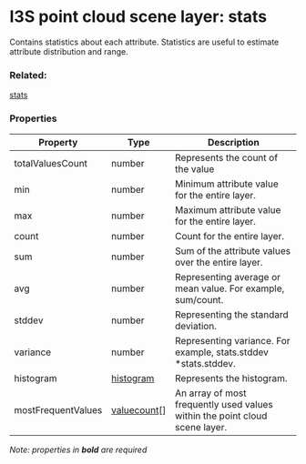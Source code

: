 # I3S point cloud scene layer: stats

Contains statistics about each attribute. Statistics are useful to estimate attribute distribution and range.

### Related:

[stats](stats.cmn.0106.md)
### Properties

| Property | Type | Description |
| --- | --- | --- |
| totalValuesCount | number | Represents the count of the value |
| min | number | Minimum attribute value for the entire layer. |
| max | number | Maximum attribute value for the entire layer. |
| count | number | Count for the entire layer. |
| sum | number | Sum of the attribute values over the entire layer. |
| avg | number | Representing average or mean value. For example, sum/count. |
| stddev | number | Representing the standard deviation. |
| variance | number | Representing variance. For example, stats.stddev *stats.stddev. |
| histogram | [histogram](histogram.cmn.0106.md) | Represents the histogram. |
| mostFrequentValues | [valuecount](valuecount.cmn.0106.md)[] | An array of most frequently used values within the point cloud scene layer. |

*Note: properties in **bold** are required*


